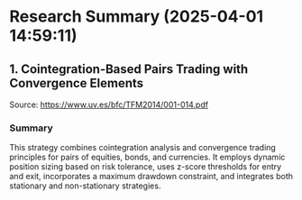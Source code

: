 # Research Summary (2025-04-01 14:59:11)

## 1. Cointegration-Based Pairs Trading with Convergence Elements

Source: https://www.uv.es/bfc/TFM2014/001-014.pdf

### Summary
This strategy combines cointegration analysis and convergence trading principles for pairs of equities, bonds, and currencies. It employs dynamic position sizing based on risk tolerance, uses z-score thresholds for entry and exit, incorporates a maximum drawdown constraint, and integrates both stationary and non-stationary strategies.


